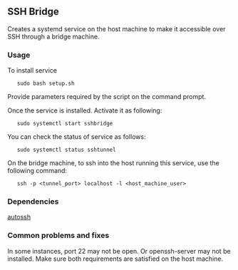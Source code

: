 ## SSH Bridge

Creates a systemd service on the host machine to make it accessible over SSH through a bridge machine.

### Usage

To install service

```
   sudo bash setup.sh
```

Provide parameters required by the script on the command prompt.

Once the service is installed. Activate it as following:

```
   sudo systemctl start sshbridge
```

You can check the status of service as follows:

```
   sudo systemctl status sshtunnel
```

On the bridge machine, to ssh into the host running this service, use the following command:

```
   ssh -p <tunnel_port> localhost -l <host_machine_user>
```

### Dependencies

[autossh](https://linux.die.net/man/1/autossh)

### Common problems and fixes

In some instances, port 22 may not be open. Or openssh-server may not be installed. Make sure both requirements are satisfied on the host machine.
